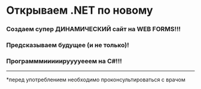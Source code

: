 # Открываем .NET по новому
### **Создаем супер ДИНАМИЧЕСКИЙ сайт на WEB FORMS!!!**
### **Предсказываем будущее (и не только)!**
### **Программмииииирууууееем на C#!!!**

---
*перед употреблением необходимо проконсультироваться с врачом
